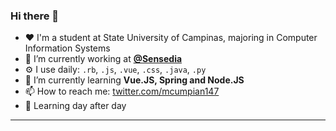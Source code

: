 ### Hi there 👋
- :heart: I'm a student at State University of Campinas, majoring in Computer Information Systems
- 🔭 I’m currently working at **[@Sensedia](https://github.com/Sensedia)**
- ⚙️  I use daily: `.rb`, `.js`, `.vue`, `.css`, `.java`, `.py` 
- 🌱 I’m currently learning **Vue.JS, Spring and Node.JS**
- 📫 How to reach me:  [twitter.com/mcumpian147](https://twitter.com/mcumpian147)
- :baby_chick: Learning day after day
---
